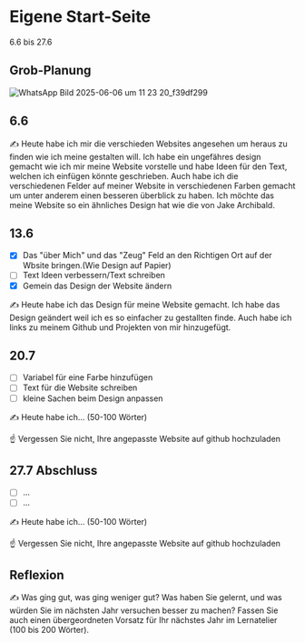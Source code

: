 # Eigene Start-Seite

6.6 bis 27.6

## Grob-Planung

![WhatsApp Bild 2025-06-06 um 11 23 20_f39df299](https://github.com/user-attachments/assets/4d2c4b65-2592-4ec4-be38-7df8bf7b62d1)

## 6.6

✍️ Heute habe ich mir die verschieden Websites angesehen um heraus zu finden wie ich meine gestalten will. Ich habe ein ungefähres design gemacht wie ich mir meine Website vorstelle und habe Ideen für den Text, welchen ich einfügen könnte geschrieben.
Auch habe ich die verschiedenen Felder auf meiner Website in verschiedenen Farben gemacht um unter anderem einen besseren überblick zu haben.
Ich möchte das meine Website so ein ähnliches Design hat wie die von Jake Archibald.

## 13.6

- [x] Das "über Mich" und das "Zeug" Feld an den Richtigen Ort auf der Wbsite bringen.(Wie Design auf Papier)
- [ ] Text Ideen verbessern/Text schreiben
- [x] Gemein das Design der Website ändern

✍️ Heute habe ich das Design für meine Website gemacht. Ich habe das Design geändert weil ich es so einfacher zu gestallten finde. Auch habe ich links zu meinem Github und Projekten von mir hinzugefügt.

## 20.7

- [ ] Variabel für eine Farbe hinzufügen
- [ ] Text für die Website schreiben
- [ ] kleine Sachen beim Design anpassen

✍️ Heute habe ich... (50-100 Wörter)

☝️ Vergessen Sie nicht, Ihre angepasste Website auf github hochzuladen

## 27.7 Abschluss

- [ ] ...
- [ ] ...

✍️ Heute habe ich... (50-100 Wörter)

☝️ Vergessen Sie nicht, Ihre angepasste Website auf github hochzuladen

## Reflexion

✍️ Was ging gut, was ging weniger gut? Was haben Sie gelernt, und was würden Sie im nächsten Jahr versuchen besser zu machen? Fassen Sie auch einen übergeordneten Vorsatz für Ihr nächstes Jahr im Lernatelier (100 bis 200 Wörter).

